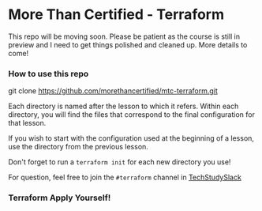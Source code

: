 # More Than Certified - Terraform

This repo will be moving soon. Please be patient as the course is still in preview and I need to get things polished and cleaned up. More details to come!

### How to use this repo

git clone https://github.com/morethancertified/mtc-terraform.git

Each directory is named after the lesson to which it refers. Within each directory, you will find the files that
correspond to the final configuration for that lesson.

If you wish to start with the configuration used at the beginning of a lesson, use the directory from the previous lesson.

Don't forget to run a `terraform init` for each new directory you use!

For question, feel free to join the  `#terraform` channel in [TechStudySlack](https://techstudyslack.com! "TechStudySlack")

### Terraform Apply Yourself! ###
